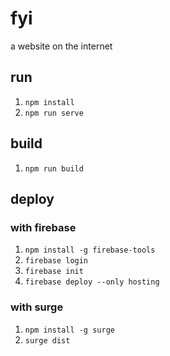# fyi
a website on the internet

## run
1. `npm install`
2. `npm run serve`

## build
1. `npm run build`

## deploy

### with firebase
1. `npm install -g firebase-tools`
2. `firebase login`
3. `firebase init`
4. `firebase deploy --only hosting`

### with surge
1. `npm install -g surge`
2. `surge dist`
